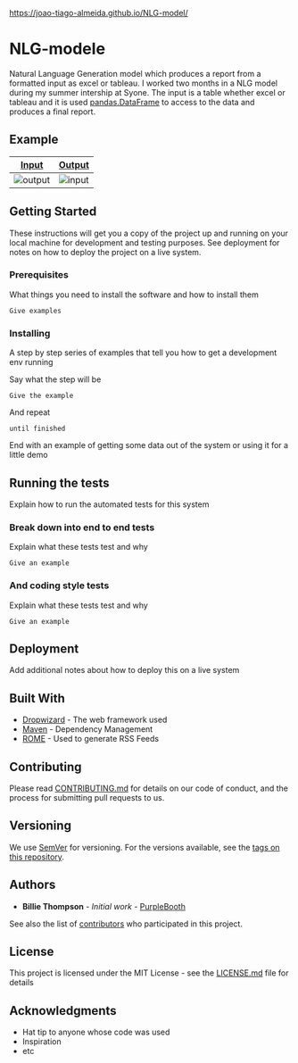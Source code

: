 
https://joao-tiago-almeida.github.io/NLG-model/

# NLG-modele

Natural Language Generation model which produces a report from a formatted input as excel or tableau.
I worked two months in a NLG model during my summer intership at Syone.
The input is a table whether excel or tableau and it is used [pandas.DataFrame](https://pandas.pydata.org/pandas-docs/stable/reference/api/pandas.DataFrame.html) to access to the data and produces a final report.

## Example

[Input](https://public.tableau.com/views/RegionalSampleWorkbook/Storms?:embed=y&:showVizHome=n&:jsdebug=y&:bootstrapWhenNotified=y&:tabs=n&:apiID=handler0)  | [Output](https://joao-tiago-almeida.github.io/NLG-model/)
------------- | -------------
![output](https://user-images.githubusercontent.com/39059647/94350048-5216ce80-0042-11eb-91e7-9f8e4caf6542.png) | ![input](https://user-images.githubusercontent.com/39059647/94350049-52af6500-0042-11eb-94f9-f6037ee6a8b0.png)






## Getting Started

These instructions will get you a copy of the project up and running on your local machine for development and testing purposes. See deployment for notes on how to deploy the project on a live system.

### Prerequisites

What things you need to install the software and how to install them

```
Give examples
```

### Installing

A step by step series of examples that tell you how to get a development env running

Say what the step will be

```
Give the example
```

And repeat

```
until finished
```

End with an example of getting some data out of the system or using it for a little demo

## Running the tests

Explain how to run the automated tests for this system

### Break down into end to end tests

Explain what these tests test and why

```
Give an example
```

### And coding style tests

Explain what these tests test and why

```
Give an example
```

## Deployment

Add additional notes about how to deploy this on a live system

## Built With

* [Dropwizard](http://www.dropwizard.io/1.0.2/docs/) - The web framework used
* [Maven](https://maven.apache.org/) - Dependency Management
* [ROME](https://rometools.github.io/rome/) - Used to generate RSS Feeds

## Contributing

Please read [CONTRIBUTING.md](https://gist.github.com/PurpleBooth/b24679402957c63ec426) for details on our code of conduct, and the process for submitting pull requests to us.

## Versioning

We use [SemVer](http://semver.org/) for versioning. For the versions available, see the [tags on this repository](https://github.com/your/project/tags). 

## Authors

* **Billie Thompson** - *Initial work* - [PurpleBooth](https://github.com/PurpleBooth)

See also the list of [contributors](https://github.com/your/project/contributors) who participated in this project.

## License

This project is licensed under the MIT License - see the [LICENSE.md](LICENSE.md) file for details

## Acknowledgments

* Hat tip to anyone whose code was used
* Inspiration
* etc
